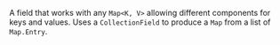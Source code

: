 A field that works with any `Map<K, V>` allowing different components for keys and values. Uses a `CollectionField` to produce a `Map` from a list of `Map.Entry`.